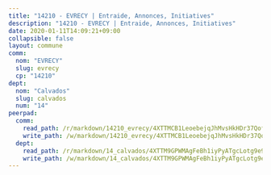 ```yaml
---
title: "14210 - EVRECY | Entraide, Annonces, Initiatives"
description: "14210 - EVRECY | Entraide, Annonces, Initiatives"
date: 2020-01-11T14:09:21+09:00
collapsible: false
layout: commune
comm:
  nom: "EVRECY"
  slug: evrecy
  cp: "14210"
dept:
  nom: "Calvados"
  slug: calvados
  num: "14"
peerpad:
  comm:
    read_path: /r/markdown/14210_evrecy/4XTTMCB1LeoebejqJhMvsHkHDr37QofF61qtvNm9j4S3cgZA2
    write_path: /w/markdown/14210_evrecy/4XTTMCB1LeoebejqJhMvsHkHDr37QofF61qtvNm9j4S3cgZA2-K3TgUb5W6SArCDGMShFS5cQaUHAWh9xiFtBjpdgje9sdmwqUw9ZdLSvUFthE1uXZsDvUPgxMgfTk4j6NF48dhjxZ6vvVLEYdFsLbvXp4bQxBzgqPqB3qRibLd3vpGFy7BYVvPYsc
  dept:
    read_path: /r/markdown/14_calvados/4XTTM9GPWMAgFeBh1iyPyATgcLotg9e9APJpQBEyY3RZiUwJ6
    write_path: /w/markdown/14_calvados/4XTTM9GPWMAgFeBh1iyPyATgcLotg9e9APJpQBEyY3RZiUwJ6-K3TgUXWJAT2cYJ9ZstQphkkm2za8um5GwwXsivqaDFTgbhMDcHaRXnT3h69szAqCyvWcFfDim5fkwc6CXdUtyvPpirbD1TPAb6xCxpPN6dR3zzDRe29YehQYbhZdjvZYkgztJYvi
---
```


